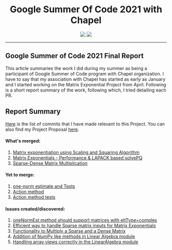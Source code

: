 <div align=center>
  <h1><b> Google Summer Of Code 2021 with Chapel </b></h1>
</div>
<div align=center>
  <img src=https://user-images.githubusercontent.com/29123352/63638548-49064180-c679-11e9-9ffb-35d68650bc7a.png>
  <img src=https://camo.githubusercontent.com/a8a74b3986fa8d06b25c66c7d35cbfd66f1a8f214ce51aad0fedf46673754c46/68747470733a2f2f63686170656c2d6c616e672e6f72672f696d616765732f63686170656c2d6c6f676f2d3230302e706e67>
</div>
<hr>

## Google Summer of Code 2021 Final Report
This article summaries the work I did during my summer as being a participant of Google Summer of Code program with Chapel organization. I have to say that my association with Chapel has started as early as January and I started working on the Matrix Exponential Project from April. Following is a short report summary of the work, following which, I tried detailing each PR.

## Report Summary
[Here](https://github.com/chapel-lang/chapel/commits?author=prashanth018&since=2021-04-01&until=2021-08-31) is the list of commits that I have made relevant to this Project. You can also find my Project Proposal [here](https://github.com/prashanth018/GSoC-21/blob/main/Matrix%20Exponentials%20Proposal.pdf).

#### What's merged:
1. [Matrix exponentiation using Scaling and Squaring Algorithm](https://github.com/chapel-lang/chapel/pull/17523)
2. [Matrix Exponentials - Performance & LAPACK based solvePQ](https://github.com/chapel-lang/chapel/pull/17966)
3. [Sparse-Dense Matrix Multiplication](https://github.com/chapel-lang/chapel/pull/18152)

#### Yet to merge:
1. [one-norm estimate and Tests](https://github.com/chapel-lang/chapel/pull/18149)
2. [Action method]()
3. [Action method tests]()

#### Issues created/discovered:
1. [oneNormEst method should support matrices with eltType=complex](https://github.com/chapel-lang/chapel/issues/18158)
2. [Efficient way to handle Sparse matrix inputs for Matrix Exponentials](https://github.com/chapel-lang/chapel/issues/18157)
3. [Functionality to Multiply a Sparse and a Dense Matrix](https://github.com/chapel-lang/chapel/issues/18092)
4. [Addition of NumPy like methods in Linear Algebra module](https://github.com/chapel-lang/chapel/issues/18091)
5. [Handling array views correctly in the LinearAlgebra module](https://github.com/chapel-lang/chapel/issues/18159)
